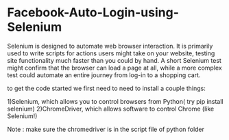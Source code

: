# Facebook-Auto-Login-using-Selenium

Selenium is designed to automate web browser interaction. It is primarily used to write scripts for actions users might take on your website, testing site functionality much faster than you could by hand. A short Selenium test might confirm that the browser can load a page at all, while a more complex test could automate an entire journey from log-in to a shopping cart.

to get the code started we first need to need to install a couple things:

1)Selenium, which allows you to control browsers from Python( try pip install selenium)
2)ChromeDriver, which allows software to control Chrome (like Selenium!)

Note : make sure the chromedriver is in the script file of python folder
